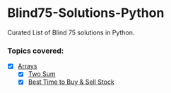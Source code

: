 # Blind75-Solutions-Python
Curated List of Blind 75 solutions in Python.

### Topics covered:

- [x] [Arrays](Arrays)
    - [x] [Two Sum](Arrays/001-twosum.py)
    - [x] [Best Time to Buy & Sell Stock](Arrays/121-Best-Time-To-Buy-and-Sell-Stock)